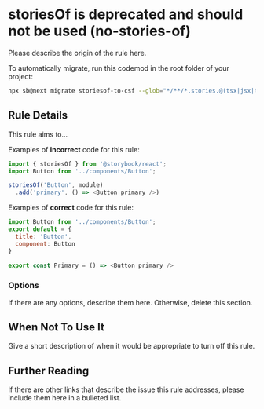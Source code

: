 # storiesOf is deprecated and should not be used (no-stories-of)

Please describe the origin of the rule here.

To automatically migrate, run this codemod in the root folder of your project:
```sh
npx sb@next migrate storiesof-to-csf --glob="*/**/*.stories.@(tsx|jsx|ts|js)"
```

## Rule Details

This rule aims to...

Examples of **incorrect** code for this rule:

```js
import { storiesOf } from '@storybook/react';
import Button from '../components/Button';

storiesOf('Button', module)
  .add('primary', () => <Button primary />)
```

Examples of **correct** code for this rule:

```js
import Button from '../components/Button';
export default = {
  title: 'Button',
  component: Button
}

export const Primary = () => <Button primary />
```

### Options

If there are any options, describe them here. Otherwise, delete this section.

## When Not To Use It

Give a short description of when it would be appropriate to turn off this rule.

## Further Reading

If there are other links that describe the issue this rule addresses, please include them here in a bulleted list.
